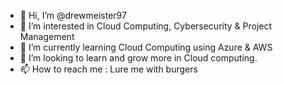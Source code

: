 - 👋 Hi, I’m @drewmeister97
- 👀 I’m interested in Cloud Computing, Cybersecurity & Project Management
- 🌱 I’m currently learning Cloud Computing using Azure & AWS
- 💞️ I’m looking to learn and grow more in Cloud computing.
- 📫 How to reach me : Lure me with burgers

<!---
drewmeister97/drewmeister97 is a ✨ special ✨ repository because its `README.md` (this file) appears on your GitHub profile.
You can click the Preview link to take a look at your changes.
--->
